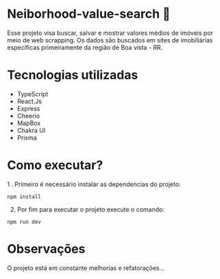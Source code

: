 # Neiborhood-value-search 🔎
  
  Esse projeto visa buscar, salvar e mostrar valores médios de imóveis por meio de web scrapping. Os dados são buscados em sites de imobiliárias específicas primeiramente da região de Boa vista - RR.
  
# Tecnologias utilizadas 

  * TypeScript
  * React.Js
  * Express
  * Cheerio
  * MapBox
  * Chakra UI
  * Prisma

# Como executar?
  
  1 . Primeiro é necessário instalar as dependencias do projeto:
  
    npm install
    
  2. Por fim para executar o projeto execute o comando:
  
    npm run dev
    
# Observações
  O projeto está em constante melhorias e refatorações...

